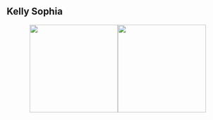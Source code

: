 ## Kelly Sophia 

<!--
**k-sophia/k-sophia** is a ✨ _special_ ✨ repository because its `README.md` (this file) appears on your GitHub profile.

Here are some ideas to get you started:

- 🔭 I’m currently working on ...
- 🌱 I’m currently learning Cybersecurity
- 👯 I’m looking to collaborate on ...
- 🤔 I’m looking for help with ...
- 💬 Ask me about ...
- 📫 How to reach me: ...
- 😄 Pronouns: They/Them
- ⚡ Fun fact: ...
-->

<div style="display: flex; justify-content: center; align-content: center; flex-wrap: wrap;">
 <img height=200 align="center" class="img" src="https://github-readme-stats.vercel.app/api?username=k-sophia&show_icons=true&theme=tokyonight" />
 <img height=200 align="center" class="img" src="https://github-readme-stats.vercel.app/api/top-langs/?username=k-sophia&layout=donut&theme=tokyonight" />
</div>
